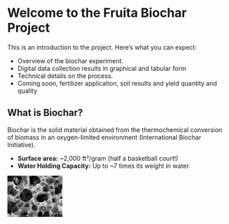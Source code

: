 # Welcome to the Fruita Biochar Project

This is an introduction to the project. Here’s what you can expect:

-   Overview of the biochar experiment.
-   Digital data collection results in graphical and tabular form
-   Technical details on the process.
-   Coming soon, fertilizer application, soil results and yield quantity
    and quality

## What is Biochar?

Biochar is the solid material obtained from the thermochemical
conversion of biomass in an oxygen-limited environment (International
Biochar Initiative).

-   **Surface area:** ~2,000 ft²/gram (half a basketball court!)
-   **Water Holding Capacity:** Up to ~7 times its weight in water.

<img src="../static/images/biocharMicro1.jpg" width="25%" />
